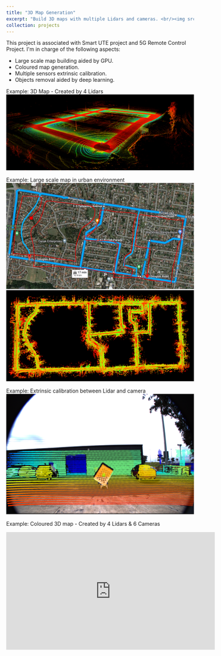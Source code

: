 ```yaml
---
title: "3D Map Generation"
excerpt: "Build 3D maps with multiple Lidars and cameras. <br/><img src='/images/colour_map_profile.png' width='640' height='480'>"
collection: projects
---
```


This project is associated with Smart UTE project and 5G Remote Control Project. I'm in charge of the following aspects:

- Large scale map building aided by GPU.
- Coloured map generation.
- Multiple sensors extrinsic calibration.
- Objects removal aided by deep learning.

Example: 3D Map - Created by 4 Lidars
![3D Map - Created by 4 Lidars](/images/map_smsp.png)

Example: Large scale map in urban environment
![Satellite map](/images/map_bt_sat.png)
![3D map](/images/map_bt_pt.png)

Example: Extrinsic calibration between Lidar and camera
![calibration](/images/lidarcamcalib.png)

Example: Coloured 3D map - Created by 4 Lidars & 6 Cameras
<iframe width="560" height="315" src="https://www.youtube.com/embed/P83zjs3YzHM?si=zYM8Z9kWYpsz8Wj8" title="YouTube video player" frameborder="0" allow="accelerometer; autoplay; clipboard-write; encrypted-media; gyroscope; picture-in-picture; web-share" allowfullscreen></iframe>
